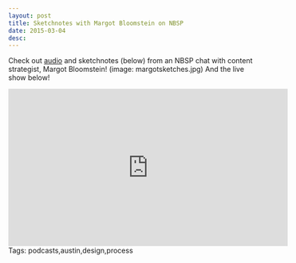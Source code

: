```yaml
---
layout: post
title: Sketchnotes with Margot Bloomstein on NBSP
date: 2015-03-04
desc:
---
```

Check out [audio](http://goodstuff.fm/nbsp) and sketchnotes (below) from an NBSP chat with content strategist, Margot Bloomstein!
(image: margotsketches.jpg)
And the live show below!
<iframe width="560" height="315" src="https://www.youtube.com/embed/H4GMmJXK2Ok" frameborder="0" allowfullscreen></iframe>
Tags: podcasts,austin,design,process